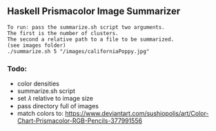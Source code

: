 ## Haskell Prismacolor Image Summarizer


```
To run: pass the summarize.sh script two arguments.
The first is the number of clusters.
The second a relative path to a file to be summarized.
(see images folder)
./summarize.sh 5 "/images/californiaPoppy.jpg" 
```

### Todo:
- color densities
- summarize.sh script
- set 𝜆 relative to image size
- pass directory full of images
- match colors to:
  https://www.deviantart.com/sushiopolis/art/Color-Chart-Prismacolor-RGB-Pencils-377991556